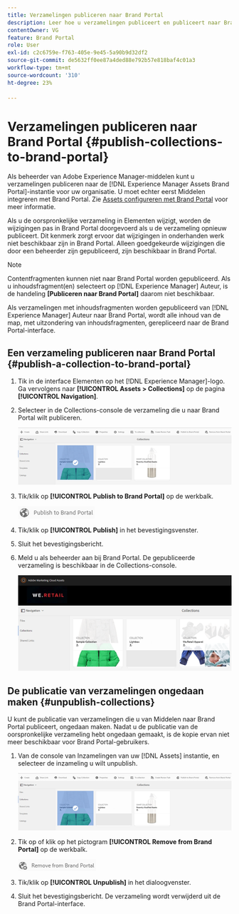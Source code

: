 ```yaml
---
title: Verzamelingen publiceren naar Brand Portal
description: Leer hoe u verzamelingen publiceert en publiceert naar Brand Portal.
contentOwner: VG
feature: Brand Portal
role: User
exl-id: c2c6759e-f763-405e-9e45-5a90b9d32df2
source-git-commit: de5632ff0ee87a4ded88e792b57e818baf4c01a3
workflow-type: tm+mt
source-wordcount: '310'
ht-degree: 23%

---
```


# Verzamelingen publiceren naar Brand Portal {#publish-collections-to-brand-portal}

Als beheerder van Adobe Experience Manager-middelen kunt u verzamelingen publiceren naar de [!DNL Experience Manager Assets Brand Portal]-instantie voor uw organisatie. U moet echter eerst Middelen integreren met Brand Portal. Zie [ Assets configureren met Brand Portal](configure-aem-assets-with-brand-portal.md) voor meer informatie.

Als u de oorspronkelijke verzameling in Elementen wijzigt, worden de wijzigingen pas in Brand Portal doorgevoerd als u de verzameling opnieuw publiceert. Dit kenmerk zorgt ervoor dat wijzigingen in onderhanden werk niet beschikbaar zijn in Brand Portal. Alleen goedgekeurde wijzigingen die door een beheerder zijn gepubliceerd, zijn beschikbaar in Brand Portal.

>[!NOTE]
>
>Contentfragmenten kunnen niet naar Brand Portal worden gepubliceerd. Als u inhoudsfragment(en) selecteert op [!DNL Experience Manager] Auteur, is de handeling **[Publiceren naar Brand Portal]** daarom niet beschikbaar.
>
>Als verzamelingen met inhoudsfragmenten worden gepubliceerd van [!DNL Experience Manager] Auteur naar Brand Portal, wordt alle inhoud van de map, met uitzondering van inhoudsfragmenten, gerepliceerd naar de Brand Portal-interface.

## Een verzameling publiceren naar Brand Portal {#publish-a-collection-to-brand-portal}

1. Tik in de interface Elementen op het [!DNL Experience Manager]-logo. Ga vervolgens naar **[!UICONTROL Assets > Collections]** op de pagina **[!UICONTROL Navigation]**.
2. Selecteer in de Collections-console de verzameling die u naar Brand Portal wilt publiceren.

   ![select_collection](assets/select_collection.png)

3. Tik/klik op **[!UICONTROL Publish to Brand Portal]** op de werkbalk.

   ![publish_to_bp_icon](assets/publish_to_bp_icon.png)

4. Tik/klik op **[!UICONTROL Publish]** in het bevestigingsvenster.
5. Sluit het bevestigingsbericht.
6. Meld u als beheerder aan bij Brand Portal. De gepubliceerde verzameling is beschikbaar in de Collections-console.

   ![published_collection](assets/published_collection.png)

## De publicatie van verzamelingen ongedaan maken {#unpublish-collections}

U kunt de publicatie van verzamelingen die u van Middelen naar Brand Portal publiceert, ongedaan maken. Nadat u de publicatie van de oorspronkelijke verzameling hebt ongedaan gemaakt, is de kopie ervan niet meer beschikbaar voor Brand Portal-gebruikers.

1. Van de console van Inzamelingen van uw [!DNL Assets] instantie, en selecteer de inzameling u wilt unpublish.

   ![select_collection-1](assets/select_collection-1.png)

2. Tik op of klik op het pictogram **[!UICONTROL Remove from Brand Portal]** op de werkbalk.

   ![remove_from_bp_icon](assets/remove_from_bp_icon.png)

3. Tik/klik op **[!UICONTROL Unpublish]** in het dialoogvenster.
4. Sluit het bevestigingsbericht. De verzameling wordt verwijderd uit de Brand Portal-interface.
